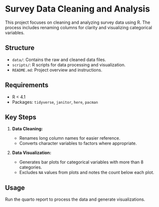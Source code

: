 # Survey Data Cleaning and Analysis

This project focuses on cleaning and analyzing survey data using R. 
The process includes renaming columns for clarity and visualizing categorical variables.

## Structure

- `data/`: Contains the raw and cleaned data files.
- `scripts/`: R scripts for data processing and visualization.
- `README.md`: Project overview and instructions.

## Requirements

- R < 4.1
- Packages: `tidyverse`, `janitor`, `here`, `pacman`

## Key Steps

1. **Data Cleaning:**
   - Renames long column names for easier reference.
   - Converts character variables to factors where appropriate.

2. **Data Visualization:**
   - Generates bar plots for categorical variables with more than 8 categories.
   - Excludes `NA` values from plots and notes the count below each plot.

## Usage

Run the quarto report to process the data and generate visualizations.
